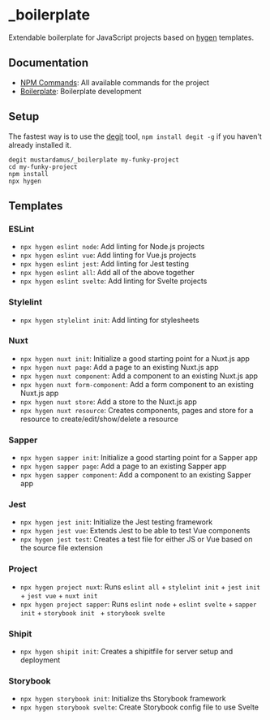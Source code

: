 # _boilerplate

Extendable boilerplate for JavaScript projects based on
[hygen](http://www.hygen.io/quick-start) templates.

## Documentation

- [NPM Commands](./docs/npm-commands.md): All available commands for the project
- [Boilerplate](./docs/boilerplate.md): Boilerplate development
<!-- inject:readme:docs-link -->

## Setup

The fastest way is to use the [degit](https://github.com/Rich-Harris/degit)
tool, `npm install degit -g` if you haven't already installed it.

```
degit mustardamus/_boilerplate my-funky-project
cd my-funky-project
npm install
npx hygen
```

## Templates

### ESLint

- `npx hygen eslint node`: Add linting for Node.js projects
- `npx hygen eslint vue`: Add linting for Vue.js projects
- `npx hygen eslint jest`: Add linting for Jest testing
- `npx hygen eslint all`: Add all of the above together
- `npx hygen eslint svelte`: Add linting for Svelte projects

### Stylelint

- `npx hygen stylelint init`: Add linting for stylesheets

### Nuxt

- `npx hygen nuxt init`: Initialize a good starting point for a Nuxt.js app
- `npx hygen nuxt page`: Add a page to an existing Nuxt.js app
- `npx hygen nuxt component`: Add a component to an existing Nuxt.js app
- `npx hygen nuxt form-component`: Add a form component to an existing Nuxt.js
  app
- `npx hygen nuxt store`: Add a store to the Nuxt.js app
- `npx hygen nuxt resource`: Creates components, pages and store for a resource
  to create/edit/show/delete a resource

### Sapper

- `npx hygen sapper init`: Initialize a good starting point for a Sapper app
- `npx hygen sapper page`: Add a page to an existing Sapper app
- `npx hygen sapper component`: Add a component to an existing Sapper app

### Jest

- `npx hygen jest init`: Initialize the Jest testing framework
- `npx hygen jest vue`: Extends Jest to be able to test Vue components
- `npx hygen jest test`: Creates a test file for either JS or Vue based on the
  source file extension

### Project

- `npx hygen project nuxt`: Runs `eslint all` + `stylelint init` + `jest init` +
  `jest vue` + `nuxt init`
- `npx hygen project sapper`: Runs `eslint node` + `eslint svelte` +
  `sapper init` + `storybook init ` + `storybook svelte`

### Shipit

- `npx hygen shipit init`: Creates a shipitfile for server setup and deployment

### Storybook

- `npx hygen storybook init`: Initialize ths Storybook framework
- `npx hygen storybook svelte`: Create Storybook config file to use Svelte
